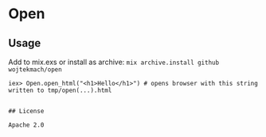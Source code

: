 # Open

## Usage

Add to mix.exs or install as archive: `mix archive.install github wojtekmach/open`

```
iex> Open.open_html("<h1>Hello</h1>") # opens browser with this string written to tmp/open(...).html


## License

Apache 2.0
